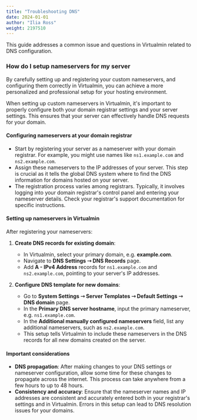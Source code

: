```yaml
---
title: "Troubleshooting DNS"
date: 2024-01-01
author: "Ilia Ross"
weight: 2197510
---
```


This guide addresses a common issue and questions in Virtualmin related to DNS configuration.

### How do I setup nameservers for my server

By carefully setting up and registering your custom nameservers, and configuring them correctly in Virtualmin, you can achieve a more personalized and professional setup for your hosting environment.

When setting up custom nameservers in Virtualmin, it's important to properly configure both your domain registrar settings and your server settings. This ensures that your server can effectively handle DNS requests for your domain.

#### Configuring nameservers at your domain registrar

- Start by registering your server as a nameserver with your domain registrar. For example, you might use names like `ns1.example.com` and `ns2.example.com`.
- Assign these nameservers to the IP addresses of your server. This step is crucial as it tells the global DNS system where to find the DNS information for domains hosted on your server.
- The registration process varies among registrars. Typically, it involves logging into your domain registrar's control panel and entering your nameserver details. Check your registrar's support documentation for specific instructions.

#### Setting up nameservers in Virtualmin

After registering your nameservers:

1. **Create DNS records for existing domain**:
   - In Virtualmin, select your primary domain, e.g. **example.com**.
   - Navigate to **DNS Settings ⇾ DNS Records** page.
   - Add **A - IPv4 Address** records for `ns1.example.com` and `ns2.example.com`, pointing to your server's IP addresses.

2. **Configure DNS template for new domains**:
   - Go to **System Settings ⇾ Server Templates ⇾ Default Settings ⇾ DNS domain** page.
   - In the **Primary DNS server hostname**, input the primary nameserver, e.g. `ns1.example.com`.
   - In the **Additional manually configured nameservers** field, list any additional nameservers, such as `ns2.example.com`.
   - This setup tells Virtualmin to include these nameservers in the DNS records for all new domains created on the server.

#### Important considerations

- **DNS propagation**: After making changes to your DNS settings or nameserver configuration, allow some time for these changes to propagate across the internet. This process can take anywhere from a few hours to up to 48 hours.
- **Consistency and accuracy**: Ensure that the nameserver names and IP addresses are consistent and accurately entered both in your registrar's settings and in Virtualmin. Errors in this setup can lead to DNS resolution issues for your domains.
